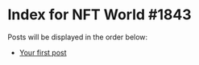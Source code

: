# Index for NFT World #1843
Posts will be displayed in the order below:

- [Your first post](./001-first.md)

